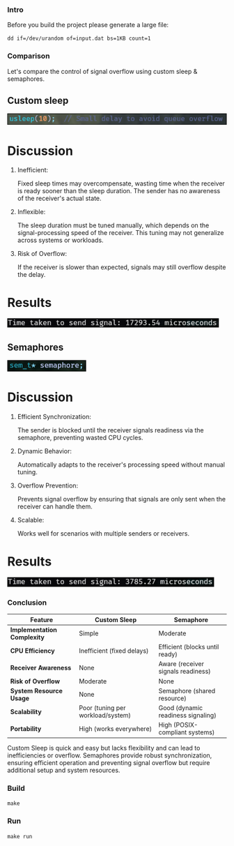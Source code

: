 ### Intro

Before you build the project please generate a large file:

```
dd if=/dev/urandom of=input.dat bs=1KB count=1
```
### Comparison

Let's compare the control of signal overflow using custom sleep & semaphores.

## Custom sleep

![](pictures/sleep.png)

# Discussion

1. Inefficient:

    Fixed sleep times may overcompensate, wasting time when the receiver is ready sooner than the sleep duration.
    The sender has no awareness of the receiver's actual state.

2. Inflexible:

    The sleep duration must be tuned manually, which depends on the signal-processing speed of the receiver. This tuning may not generalize across systems or workloads.

3. Risk of Overflow:

    If the receiver is slower than expected, signals may still overflow despite the delay.

# Results

![](pictures/sleep_time.png)

## Semaphores

![](pictures/sem.png)

# Discussion

1. Efficient Synchronization:

    The sender is blocked until the receiver signals readiness via the semaphore, preventing wasted CPU cycles.

2. Dynamic Behavior:

    Automatically adapts to the receiver's processing speed without manual tuning.

3. Overflow Prevention:

    Prevents signal overflow by ensuring that signals are only sent when the receiver can handle them.

4. Scalable:

    Works well for scenarios with multiple senders or receivers.

# Results

![](pictures/sem_time.png)

### Conclusion

| **Feature**                 | **Custom Sleep**                   | **Semaphore**                          |
|-----------------------------|------------------------------------|---------------------------------------|
| **Implementation Complexity** | Simple                            | Moderate                              |
| **CPU Efficiency**           | Inefficient (fixed delays)         | Efficient (blocks until ready)        |
| **Receiver Awareness**       | None                               | Aware (receiver signals readiness)    |
| **Risk of Overflow**         | Moderate                          | None                                  |
| **System Resource Usage**    | None                               | Semaphore (shared resource)           |
| **Scalability**              | Poor (tuning per workload/system)  | Good (dynamic readiness signaling)    |
| **Portability**              | High (works everywhere)            | High (POSIX-compliant systems)        |


Custom Sleep is quick and easy but lacks flexibility and can lead to inefficiencies or overflow.
Semaphores provide robust synchronization, ensuring efficient operation and preventing signal overflow but require additional setup and system resources.

### Build

```
make
```

### Run

```
make run 
```
